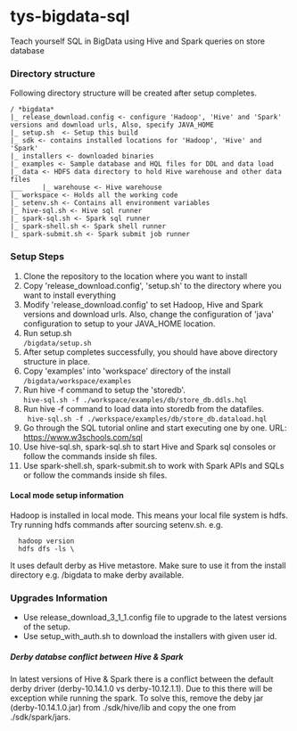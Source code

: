# tys-bigdata-sql
Teach yourself SQL in BigData using Hive and Spark queries on store database

### Directory structure  
Following directory structure will be created after setup completes.  
```  
/ *bigdata*  
|_ release_download.config <- configure 'Hadoop', 'Hive' and 'Spark' versions and download urls, Also, specify JAVA_HOME  
|_ setup.sh  <- Setup this build  
|_ sdk <- contains installed locations for 'Hadoop', 'Hive' and 'Spark'  
|_ installers <- downloaded binaries  
|_ examples <- Sample database and HQL files for DDL and data load  
|_ data <- HDFS data directory to hold Hive warehouse and other data files  
___     |_ warehouse <- Hive warehouse  
|_ workspace <- Holds all the working code  
|_ setenv.sh <- Contains all environment variables  
|_ hive-sql.sh <- Hive sql runner  
|_ spark-sql.sh <- Spark sql runner  
|_ spark-shell.sh <- Spark shell runner  
|_ spark-submit.sh <- Spark submit job runner  
```  

### Setup Steps   
1. Clone the repository to the location where you want to install  
2. Copy 'release_download.config', 'setup.sh' to the directory where you want to install everything  
3. Modify 'release_download.config' to set Hadoop, Hive and Spark versions and download urls. Also, change the configuration of 'java' configuration to setup to your JAVA_HOME location.   
4. Run setup.sh  
  `/bigdata/setup.sh`  
5. After setup completes successfully, you should have above directory structure in place.  
6. Copy 'examples' into 'workspace' directory of the install  
  `/bigdata/workspace/examples`  
7. Run hive -f command to setup the 'storedb'.  
  ` hive-sql.sh -f ./workspace/examples/db/store_db.ddls.hql `  
8. Run hive -f command to load data into storedb from the datafiles.  
  ` hive-sql.sh -f ./workspace/examples/db/store_db.dataload.hql`   
9. Go through the SQL tutorial online and start executing one by one. URL: https://www.w3schools.com/sql  
10. Use hive-sql.sh, spark-sql.sh to start Hive and Spark sql consoles or follow the commands inside sh files.  
11. Use spark-shell.sh, spark-submit.sh to work with Spark APIs and SQLs or follow the commands inside sh files.  

#### Local mode setup information
Hadoop is installed in local mode. This means your local file system is hdfs. Try running hdfs commands after sourcing setenv.sh.  e.g.  
```  
  hadoop version  
  hdfs dfs -ls \    
```
It uses default derby as Hive metastore. Make sure to use it from the install directory e.g. /bigdata to make derby available.

### Upgrades Information
* Use release_download_3_1_1.config file to upgrade to the latest versions of the setup.   
* Use setup_with_auth.sh to download the installers with given user id.

##### Derby databse conflict between Hive & Spark
In latest versions of Hive & Spark there is a conflict between the default derby driver (derby-10.14.1.0 vs derby-10.12.1.1). Due to this there will be exception while running the spark. To solve this, remove the deby jar (derby-10.14.1.0.jar) from ./sdk/hive/lib and copy the one from ./sdk/spark/jars.
